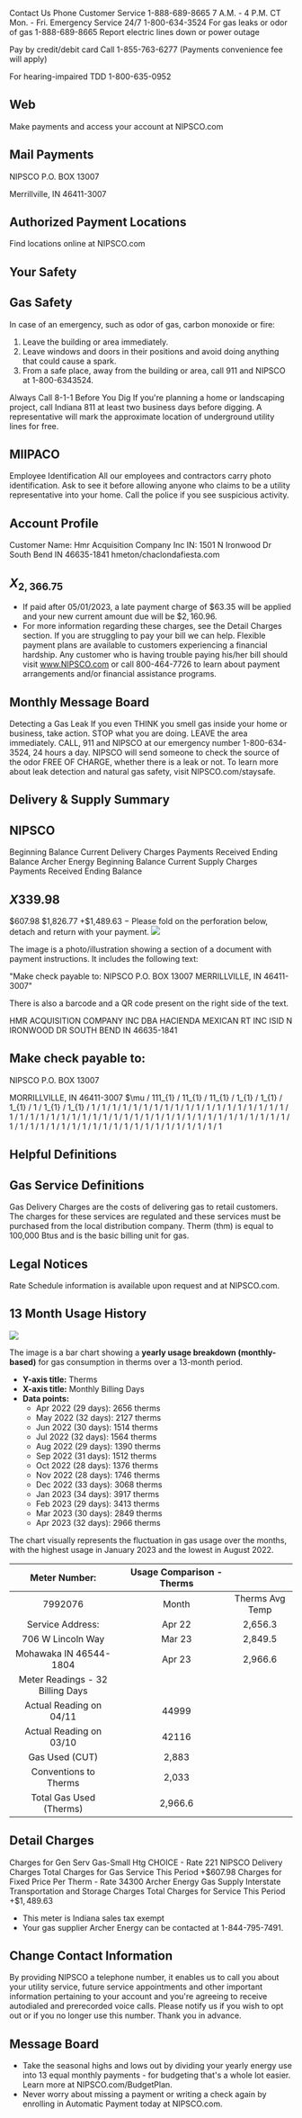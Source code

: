 Contact Us
Phone
Customer Service
1-888-689-8665
7 A.M. - 4 P.M. CT Mon. - Fri.
Emergency Service 24/7
1-800-634-3524
For gas leaks or odor of gas
1-888-689-8665
Report electric lines down or power outage

Pay by credit/debit card Call 1-855-763-6277 (Payments convenience fee will apply)

For hearing-impaired TDD
1-800-635-0952

## Web

Make payments and access your account at NIPSCO.com

## Mail Payments

NIPSCO
P.O. BOX 13007

Merrillville, IN 46411-3007

## Authorized Payment Locations

Find locations online at NIPSCO.com

## Your Safety

## Gas Safety

In case of an emergency, such as odor of gas, carbon monoxide or fire:
1. Leave the building or area immediately.
2. Leave windows and doors in their positions and avoid doing anything that could cause a spark.
3. From a safe place, away from the building or area, call 911 and NIPSCO at 1-800-6343524.

Always Call 8-1-1 Before You Dig
If you're planning a home or landscaping project, call Indiana 811 at least two business days before digging. A representative will mark the approximate location of underground utility lines for free.

## MIIPACO

Employee Identification
All our employees and contractors carry photo identification. Ask to see it before allowing anyone who claims to be a utility representative into your home. Call the police if you see suspicious activity.

## Account Profile

Customer Name:
Hmr Acquisition Company Inc
IN: 1501 N Ironwood Dr South Bend IN 46635-1841 hmeton/chaclondafiesta.com

## $X_{2,366.75}$

- If paid after 05/01/2023, a late payment charge of $\$ 63.35$ will be applied and your new current amount due will be $\$ 2,160.96$.
- For more information regarding these charges, see the Detail Charges section. If you are struggling to pay your bill we can help. Flexible payment plans are available to customers experiencing a financial hardship. Any customer who is having trouble paying his/her bill should visit www.NIPSCO.com or call 800-464-7726 to learn about payment arrangements and/or financial assistance programs.


## Monthly Message Board

Detecting a Gas Leak
If you even THINK you smell gas inside your home or business, take action. STOP what you are doing. LEAVE the area immediately. CALL, 911 and NIPSCO at our emergency number 1-800-634-3524, 24 hours a day. NIPSCO will send someone to check the source of the odor FREE OF CHARGE, whether there is a leak or not. To learn more about leak detection and natural gas safety, visit NIPSCO.com/staysafe.

## Delivery \& Supply Summary

## NIPSCO

Beginning Balance
Current Delivery Charges
Payments Received
Ending Balance
Archer Energy
Beginning Balance
Current Supply Charges
Payments Received
Ending Balance

## $X 339.98$

\$607.98
\$1,826.77
+\$1,489.63
$-$ Please fold on the perforation below, detach and return with your payment.
![](images/img-0.jpeg)

The image is a photo/illustration showing a section of a document with payment instructions. It includes the following text:

"Make check payable to:
NIPSCO
P.O. BOX 13007
MERRILLVILLE, IN 46411-3007"

There is also a barcode and a QR code present on the right side of the text.

HMR ACQUISITION COMPANY INC
DBA HACIENDA MEXICAN RT INC ISID N IRONWOOD DR SOUTH BEND IN 46635-1841

## Make check payable to:

NIPSCO
P.O. BOX 13007

MORRILLVILLE, IN 46411-3007
$\mu / 111_{1} / 11_{1} / 11_{1} / 1_{1} / 1_{1} / 1_{1} / 1 / 1_{1} / 1_{1} / 1 / 1 / 1 / 1 / 1 / 1 / 1 / 1 / 1 / 1 / 1 / 1 / 1 / 1 / 1 / 1 / 1 / 1 / 1 / 1 / 1 / 1 / 1 / 1 / 1 / 1 / 1 / 1 / 1 / 1 / 1 / 1 / 1 / 1 / 1 / 1 / 1 / 1 / 1 / 1 / 1 / 1 / 1 / 1 / 1 / 1 / 1 / 1 / 1 / 1 / 1 / 1 / 1 / 1 / 1 / 1 / 1 / 1 / 1 / 1 / 1 / 1 / 1 / 1 / 1 / 1 / 1

## Helpful Definitions

## Gas Service Definitions

Gas Delivery Charges are the costs of delivering gas to retail customers. The charges for these services are regulated and these services must be purchased from the local distribution company.
Therm (thm) is equal to 100,000 Btus and is the basic billing unit for gas.

## Legal Notices

Rate Schedule information is available upon request and at NIPSCO.com.

## 13 Month Usage History

![](images/img-1.jpeg)

The image is a bar chart showing a **yearly usage breakdown (monthly-based)** for gas consumption in therms over a 13-month period. 

- **Y-axis title:** Therms
- **X-axis title:** Monthly Billing Days
- **Data points:**
  - Apr 2022 (29 days): 2656 therms
  - May 2022 (32 days): 2127 therms
  - Jun 2022 (30 days): 1514 therms
  - Jul 2022 (32 days): 1564 therms
  - Aug 2022 (29 days): 1390 therms
  - Sep 2022 (31 days): 1512 therms
  - Oct 2022 (28 days): 1376 therms
  - Nov 2022 (28 days): 1746 therms
  - Dec 2022 (33 days): 3068 therms
  - Jan 2023 (34 days): 3917 therms
  - Feb 2023 (29 days): 3413 therms
  - Mar 2023 (30 days): 2849 therms
  - Apr 2023 (32 days): 2966 therms

The chart visually represents the fluctuation in gas usage over the months, with the highest usage in January 2023 and the lowest in August 2022.

| Meter Number: |  | Usage Comparison - Therms |  |
| :--: | :--: | :--: | :--: |
| 7992076 |  | Month | Therms Avg Temp | Therms Per Day |
| Service Address: |  | Apr 22 | 2,656.3 | $41.4^{*}$ |
| 706 W Lincoln Way |  | Mar 23 | 2,849.5 | $37.4^{*}$ |
| Mohawaka IN 46544-1804 |  | Apr 23 | 2,966.6 | $38.5^{*}$ |
| Meter Readings - 32 Billing Days |  |  |  |  |
| Actual Reading on 04/11 |  | 44999 |  |  |
| Actual Reading on 03/10 |  | 42116 |  |  |
| Gas Used (CUT) |  | 2,883 |  |  |
| Conventions to Therms |  | 2,033 |  |  |
| Total Gas Used (Therms) |  | 2,966.6 |  |  |

## Detail Charges

Charges for Gen Serv Gas-Small Htg CHOICE - Rate 221
NIPSCO
Delivery Charges
Total Charges for Gas Service This Period
$+\$ 607.98$
Charges for Fixed Price Per Therm - Rate 34300
Archer Energy
Gas Supply
Interstate Transportation and Storage Charges
Total Charges for Service This Period
$+\$ 1,489.63$

- This meter is Indiana sales tax exempt
- Your gas supplier Archer Energy can be contacted at 1-844-795-7491.


## Change Contact Information

By providing NIPSCO a telephone number, it enables us to call you about your utility service, future service appointments and other important information pertaining to your account and you're agreeing to receive autodialed and prerecorded voice calls. Please notify us if you wish to opt out or if you no longer use this number. Thank you in advance.

## Message Board

- Take the seasonal highs and lows out by dividing your yearly energy use into 13 equal monthly payments - for budgeting that's a whole lot easier. Learn more at NIPSCO.com/BudgetPlan.
- Never worry about missing a payment or writing a check again by enrolling in Automatic Payment today at NIPSCO.com.
